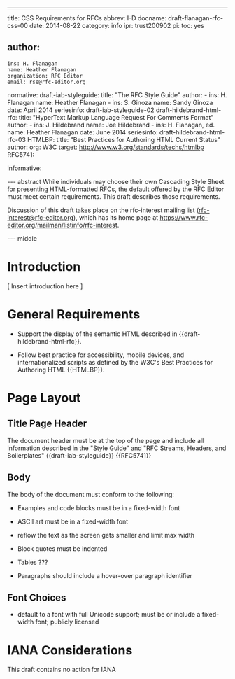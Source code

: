 ---
title: CSS Requirements for RFCs
abbrev: I-D
docname: draft-flanagan-rfc-css-00
date: 2014-08-22
category: info
ipr: trust200902
pi:
  toc: yes

author:
 -
    ins: H. Flanagan
    name: Heather Flanagan
    organization: RFC Editor
    email: rse@rfc-editor.org

normative:
  draft-iab-styleguide: 
    title: "The RFC Style Guide"
    author:
      -
        ins: H. Flanagan
        name: Heather Flanagan
      -
        ins: S. Ginoza
        name: Sandy Ginoza
    date: April 2014
    seriesinfo: draft-iab-styleguide-02
  draft-hildebrand-html-rfc:
    title: "HyperText Markup Language Request For Comments Format"
    author:
      -
        ins: J. Hildebrand
        name: Joe Hildebrand
      -
        ins: H. Flanagan, ed.
        name: Heather Flanagan
    date: June 2014
    seriesinfo: draft-hildebrand-html-rfc-03
  HTMLBP:
    title: "Best Practices for Authoring HTML Current Status"
    author:
      org: W3C
    target: http://www.w3.org/standards/techs/htmlbp
  RFC5741:


informative:

--- abstract
While individuals may choose their own Cascading Style Sheet for presenting HTML-formatted RFCs, the default offered by the RFC Editor must meet certain requirements.  This draft describes those requirements.

Discussion of this draft takes place on the rfc-interest mailing list (rfc-interest@rfc-editor.org), which has its home page at https://www.rfc-editor.org/mailman/listinfo/rfc-interest.

--- middle

# Introduction

[ Insert introduction here ]

# General Requirements

  * Support the display of the semantic HTML described in {{draft-hildebrand-html-rfc}}.

  * Follow best practice for accessibility, mobile devices, and internationalized scripts as defined by the W3C's Best Practices for Authoring HTML {{HTMLBP}}.

# Page Layout

## Title Page Header
The document header must be at the top of the page and include all information described in the "Style Guide" and "RFC Streams, Headers, and Boilerplates" {{draft-iab-styleguide}} {{RFC5741}}

## Body
The body of the document must conform to the following:

  * Examples and code blocks must be in a fixed-width font

  * ASCII art must be in a fixed-width font

  * reflow the text as the screen gets smaller and limit max width 

  * Block quotes must be indented 

  * Tables ???

  * Paragraphs should include a hover-over paragraph identifier

## Font Choices
  * default to a font with full Unicode support; must be or include a fixed-width font; publicly licensed


# IANA Considerations
This draft contains no action for IANA
